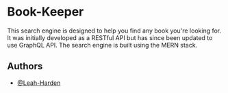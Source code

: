 
# Book-Keeper

This search engine is designed to help you find any book you're looking for. It was initially developed as a RESTful API but has since been updated to use GraphQL API. The search engine is built using the MERN stack.


## Authors

- [@Leah-Harden](https://www.github.com/Leah-Harden)
